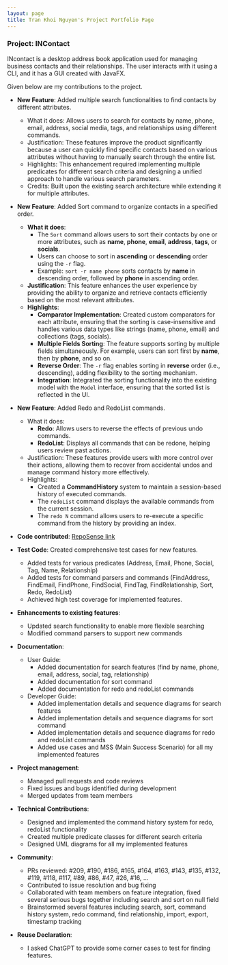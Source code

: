 ```yaml
---
layout: page
title: Tran Khoi Nguyen's Project Portfolio Page
---
```


### Project: INContact

INcontact is a desktop address book application used for managing business contacts and their relationships. The user interacts with it using a CLI, and it has a GUI created with JavaFX.

Given below are my contributions to the project.

* **New Feature**: Added multiple search functionalities to find contacts by different attributes.
  * What it does: Allows users to search for contacts by name, phone, email, address, social media, tags, and relationships using different commands.
  * Justification: These features improve the product significantly because a user can quickly find specific contacts based on various attributes without having to manually search through the entire list.
  * Highlights: This enhancement required implementing multiple predicates for different search criteria and designing a unified approach to handle various search parameters.
  * Credits: Built upon the existing search architecture while extending it for multiple attributes.

* **New Feature**: Added Sort command to organize contacts in a specified order.
  * **What it does**:
    * The `Sort` command allows users to sort their contacts by one or more attributes, such as **name**, **phone**, **email**, **address**, **tags**, or **socials**.
    * Users can choose to sort in **ascending** or **descending** order using the `-r` flag.
    * Example: `sort -r name phone` sorts contacts by **name** in descending order, followed by **phone** in ascending order.
  * **Justification**: This feature enhances the user experience by providing the ability to organize and retrieve contacts efficiently based on the most relevant attributes.
  * **Highlights**:
    * **Comparator Implementation**: Created custom comparators for each attribute, ensuring that the sorting is case-insensitive and handles various data types like strings (name, phone, email) and collections (tags, socials).
    * **Multiple Fields Sorting**: The feature supports sorting by multiple fields simultaneously. For example, users can sort first by **name**, then by **phone**, and so on.
    * **Reverse Order**: The `-r` flag enables sorting in **reverse** order (i.e., descending), adding flexibility to the sorting mechanism.
    * **Integration**: Integrated the sorting functionality into the existing model with the `Model` interface, ensuring that the sorted list is reflected in the UI.

* **New Feature**: Added Redo and RedoList commands.
  * What it does:
    * **Redo**: Allows users to reverse the effects of previous undo commands.
    * **RedoList**: Displays all commands that can be redone, helping users review past actions.
  * Justification: These features provide users with more control over their actions, allowing them to recover from accidental undos and manage command history more effectively.
  * Highlights:
    * Created a **CommandHistory** system to maintain a session-based history of executed commands.
    * The `redoList` command displays the available commands from the current session.
    * The `redo N` command allows users to re-execute a specific command from the history by providing an index.


* **Code contributed**: [RepoSense link](https://nus-cs2103-ay2425s2.github.io/tp-dashboard/?search=&sort=totalCommits%20dsc&sortWithin=totalCommits%20dsc&timeframe=commit&mergegroup=&groupSelect=groupByAuthors&breakdown=true&checkedFileTypes=docs~functional-code~test-code~other&since=2025-02-21&tabOpen=true&tabType=authorship&tabAuthor=TrKNguyen&tabRepo=AY2425S2-CS2103T-T09-1%2Ftp%5Bmaster%5D&authorshipIsMergeGroup=false&authorshipFileTypes=docs~functional-code~test-code&authorshipIsBinaryFileTypeChecked=false&authorshipIsIgnoredFilesChecked=false)

* **Test Code**: Created comprehensive test cases for new features.
  * Added tests for various predicates (Address, Email, Phone, Social, Tag, Name, Relationship)
  * Added tests for command parsers and commands (FindAddress, FindEmail, FindPhone, FindSocial, FindTag, FindRelationship, Sort, Redo, RedoList)
  * Achieved high test coverage for implemented features.

* **Enhancements to existing features**:
  * Updated search functionality to enable more flexible searching
  * Modified command parsers to support new commands

* **Documentation**:
  * User Guide:
    * Added documentation for search features (find by name, phone, email, address, social, tag, relationship)
    * Added documentation for sort command
    * Added documentation for redo and redoList commands
  * Developer Guide:
    * Added implementation details and sequence diagrams for search features
    * Added implementation details and sequence diagrams for sort command
    * Added implementation details and sequence diagrams for redo and redoList commands
    * Added use cases and MSS (Main Success Scenario) for all my implemented features

* **Project management**:
  * Managed pull requests and code reviews
  * Fixed issues and bugs identified during development
  * Merged updates from team members
  
* **Technical Contributions**:
  * Designed and implemented the command history system for redo, redoList functionality
  * Created multiple predicate classes for different search criteria
  * Designed UML diagrams for all my implemented features

* **Community**:
  * PRs reviewed: #209, #190, #186, #165, #164, #163, #143, #135, #132, #119, #118, #117, #89, #86, #47, #26, #16, ...
  * Contributed to issue resolution and bug fixing
  * Collaborated with team members on feature integration, fixed several serious bugs together including search and sort on null field
  * Brainstormed several features including search, sort, command history system, redo command, find relationship, import, export, timestamp tracking

* **Reuse Declaration**:
  * I asked ChatGPT to provide some corner cases to test for finding features. 

